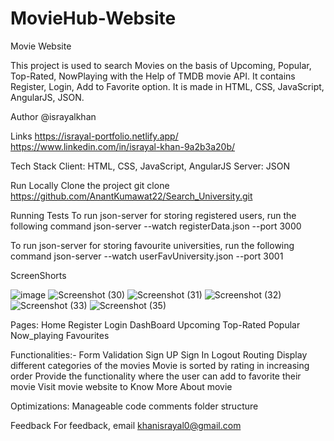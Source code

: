 # MovieHub-Website
Movie Website



This project is used to search Movies on the basis of Upcoming, Popular, Top-Rated, NowPlaying with the Help of TMDB movie API. It contains Register, Login, Add to 
Favorite option. It is made in HTML, CSS, JavaScript, AngularJS, JSON.




Author
@israyalkhan





Links
https://israyal-portfolio.netlify.app/
https://www.linkedin.com/in/israyal-khan-9a2b3a20b/





Tech Stack
Client: HTML, CSS, JavaScript, AngularJS
Server: JSON







Run Locally
Clone the project
git clone https://github.com/AnantKumawat22/Search_University.git



Running Tests
To run json-server for storing registered users, run the following command
json-server --watch registerData.json --port 3000




To run json-server for storing favourite universities, run the following command
json-server --watch userFavUniversity.json --port 3001




ScreenShorts

![image](https://github.com/israyalkhan/MovieHub-Website/assets/108631568/2bb27839-6c3a-4205-a68a-a1005238b0a0)
![Screenshot (30)](https://github.com/israyalkhan/MovieHub-Website/assets/108631568/f52be300-84bd-47eb-a611-4e4487980133)
![Screenshot (31)](https://github.com/israyalkhan/MovieHub-Website/assets/108631568/23c61002-6eca-4fdd-adb2-0509df97ba35)
![Screenshot (32)](https://github.com/israyalkhan/MovieHub-Website/assets/108631568/69d46591-2eda-4726-8be8-57566af001ff)
![Screenshot (33)](https://github.com/israyalkhan/MovieHub-Website/assets/108631568/7b5f5a61-015f-4b5b-adda-67456e9184c5)
![Screenshot (35)](https://github.com/israyalkhan/MovieHub-Website/assets/108631568/3a9e5b35-95b2-4e13-a85b-99279930cbf0)






Pages:
Home
Register
Login
DashBoard
Upcoming
Top-Rated
Popular
Now_playing
Favourites













Functionalities:-
Form Validation
Sign UP
Sign In
Logout
Routing
Display different categories of the movies
Movie is sorted by rating in increasing order
Provide the functionality where the user can add to favorite their movie
Visit movie website to Know More About movie











Optimizations:
Manageable code
comments
folder structure













Feedback
For feedback, email khanisrayal0@gmail.com

